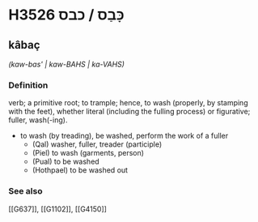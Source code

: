 # H3526 כָּבַס / כבס

## kâbaç

_(kaw-bas' | kaw-BAHS | ka-VAHS)_

### Definition

verb; a primitive root; to trample; hence, to wash (properly, by stamping with the feet), whether literal (including the fulling process) or figurative; fuller, wash(-ing).

- to wash (by treading), be washed, perform the work of a fuller
    - (Qal) washer, fuller, treader (participle)
    - (Piel) to wash (garments, person)
    - (Pual) to be washed
    - (Hothpael) to be washed out
### See also

[[G637]], [[G1102]], [[G4150]]


